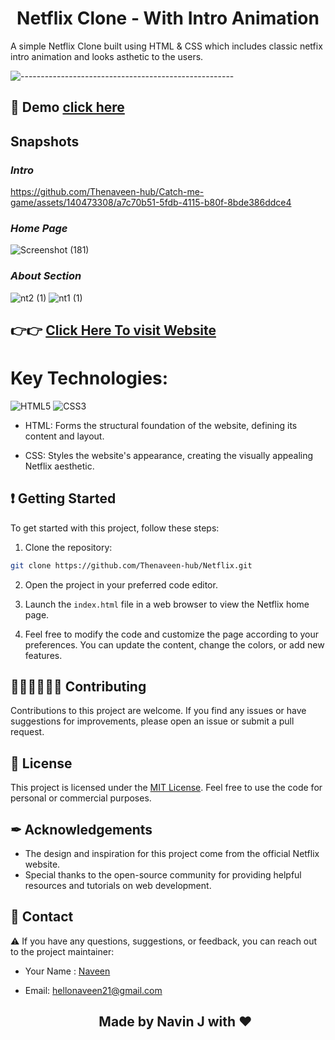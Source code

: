 <div align="center">
  <h1>Netflix Clone - With Intro Animation</h1>
</div>

A simple Netflix Clone built using HTML & CSS which includes classic netfix intro animation and looks asthetic to the users.

 ![-----------------------------------------------------](https://raw.githubusercontent.com/andreasbm/readme/master/assets/lines/rainbow.png)

 ## 🚀 Demo [click here](https://thenaveen-hub.github.io/Catch-me-game/)

## Snapshots

### *Intro*
https://github.com/Thenaveen-hub/Catch-me-game/assets/140473308/a7c70b51-5fdb-4115-b80f-8bde386ddce4

### *Home Page*
![Screenshot (181)](https://github.com/Thenaveen-hub/Catch-me-game/assets/140473308/ab427315-5557-4c15-9d04-c4c06920edf9)

### *About Section*

![nt2 (1)](https://github.com/Thenaveen-hub/Catch-me-game/assets/140473308/f84fec89-c4a9-49b0-bb22-1fee68a3587d)
![nt1 (1)](https://github.com/Thenaveen-hub/Catch-me-game/assets/140473308/7c6996c3-7ce4-4d80-949a-dac986f7121b)

##  👉👉  [Click Here To visit Website](https://thenaveen-hub.github.io/Spotify/)

# Key Technologies:
![HTML5](https://img.shields.io/badge/-HTML5-%23E44D27?style=flat-square&logo=html5&logoColor=ffffff)
![CSS3](https://img.shields.io/badge/-CSS3-%231572B6?style=flat-square&logo=css3)
- HTML: Forms the structural foundation of the website, defining its content and layout.

- CSS: Styles the website's appearance, creating the visually appealing Netflix aesthetic.

  
## ❗ Getting Started

To get started with this project, follow these steps:

1. Clone the repository:

```bash
git clone https://github.com/Thenaveen-hub/Netflix.git
```

2. Open the project in your preferred code editor.

3. Launch the `index.html` file in a web browser to view the Netflix home page.

4. Feel free to modify the code and customize the page according to your preferences. You can update the content, change the colors, or add new features.

## 👩🏽‍🤝‍🧑🏾🤝 Contributing

Contributions to this project are welcome. If you find any issues or have suggestions for improvements, please open an issue or submit a pull request.

## 📃 License

This project is licensed under the [MIT License](LICENSE). Feel free to use the code for personal or commercial purposes.

## ✒ Acknowledgements

- The design and inspiration for this project come from the official Netflix website.
- Special thanks to the open-source community for providing helpful resources and tutorials on web development.

## 💬 Contact

  ⚠️ If you have any questions, suggestions, or feedback, you can reach out to the project maintainer:

- Your Name : [Naveen](https://linkedin.com/in/naveen-jagathkari27)
- Email: [hellonaveen21@gmail.com](mailto:hellonaveen21@gmail.com)

  <div align="center"><h2>Made by Navin J with ❤️</h2> </div>
